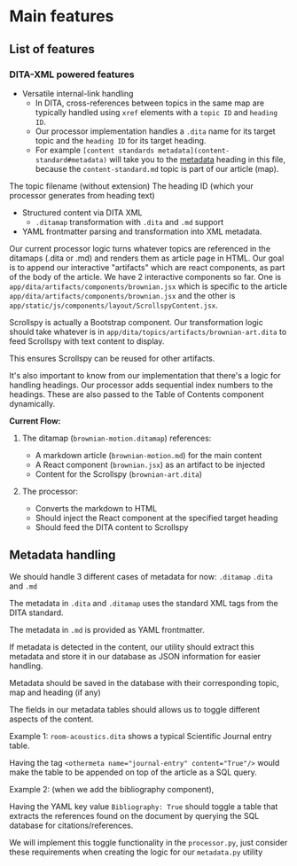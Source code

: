 
# Main features

## List of features

### DITA-XML powered features
- Versatile internal-link handling
  - In DITA, cross-references between topics in the same map are typically handled using `xref` elements with a `topic ID` and `heading ID`.
  - Our processor implementation handles a `.dita` name for its target topic and the `heading ID` for its target heading.
  - For example `[content standards metadata](content-standard#metadata)` will take you to the [metadata](content-standard#metadata) heading in this file, because the `content-standard.md` topic is part of our article (map).


The topic filename (without extension)
The heading ID (which your processor generates from heading text)
- Structured content via DITA XML
  - `.ditamap` transformation with `.dita` and `.md` support
- YAML frontmatter parsing and transformation into XML metadata.


Our current processor logic turns whatever topics are referenced in the ditamaps (.dita or .md) and renders them as article page in HTML.
Our goal is to append our interactive "artifacts" which are react components, as part of the body of the article.
We have 2 interactive components so far. One is `app/dita/artifacts/components/brownian.jsx` which is specific to the article `app/dita/artifacts/components/brownian.jsx` and the other is
 `app/static/js/components/layout/ScrollspyContent.jsx`.

 Scrollspy is actually a Bootstrap component. Our transformation logic should take whatever is in `app/dita/topics/artifacts/brownian-art.dita` to feed Scrollspy with text content to display.

 This ensures Scrollspy can be reused for other artifacts.

 It's also important to know from our implementation that there's a logic for handling headings. Our processor adds sequential index numbers to the headings. These are also passed to the Table of Contents component dynamically.

**Current Flow:**
1. The ditamap (`brownian-motion.ditamap`) references:
   - A markdown article (`brownian-motion.md`) for the main content
   - A React component (`brownian.jsx`) as an artifact to be injected
   - Content for the Scrollspy (`brownian-art.dita`)

2. The processor:
   - Converts the markdown to HTML
   - Should inject the React component at the specified target heading
   - Should feed the DITA content to Scrollspy




## Metadata handling

We should handle 3 different cases of metadata for now: `.ditamap` `.dita` and `.md`

The metadata in `.dita` and `.ditamap` uses the standard XML tags from the DITA standard.

The metadata in `.md` is provided as YAML frontmatter.

If metadata is detected in the content, our utility should extract this metadata and store it in our database as JSON information for easier handling.

Metadata should be saved in the database with their corresponding topic, map and heading (if any)

The fields in our metadata tables should allows us to toggle different aspects of the content.

Example 1: `room-acoustics.dita` shows a typical Scientific Journal entry table.

Having the tag `<othermeta name="journal-entry" content="True"/>` would make the table to be appended on top of the article as a SQL query.

Example 2: (when we add the bibliography component),

Having the YAML key value `Bibliography: True` should toggle a table that extracts the references found on the document by querying the SQL database for citations/references.

We will implement this toggle functionality in the `processor.py`, just consider these requirements when creating the logic for our `metadata.py` utility
